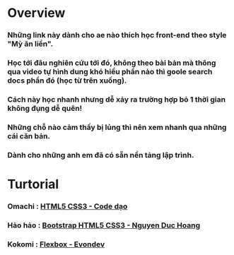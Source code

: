 # Overview
### Những link này dành cho ae nào thích học front-end theo style "Mỳ ăn liền". 
### Học tới đâu nghiên cứu tới đó, không theo bài bản mà thông qua video tự hình dung khó hiểu phần nào thì goole search docs phần đó (học từ trên xuống).
### Cách này học nhanh nhưng dễ xảy ra trường hợp bỏ 1 thời gian không đụng dễ quên!
### Những chỗ nào cảm thấy bị lủng thì nên xem nhanh qua những cái căn bản.
### Dành cho những anh em đã có sẵn nền tảng lập trình.
# Turtorial
### Omachi :  [HTML5 CSS3 - Code dạo ](https://www.youtube.com/watch?v=YtYcYRsODmI)
### Hảo hảo : [Bootstrap HTML5 CSS3 - Nguyen Duc Hoang](https://www.youtube.com/watch?v=LMnJG3Oxrrw)
### Kokomi :  [Flexbox - Evondev](https://www.youtube.com/watch?v=i4z7PIlvJkg) 

